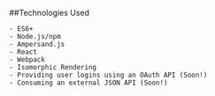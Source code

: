 ##Technologies Used

    - ES6+
    - Node.js/npm
    - Ampersand.js
    - React
    - Webpack
    - Isomorphic Rendering
    - Providing user logins using an OAuth API (Soon!)
    - Consuming an external JSON API (Soon!)